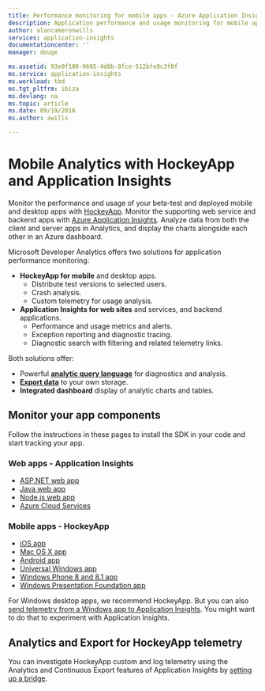 ```yaml
---
title: Performance monitoring for mobile apps - Azure Application Insights | Microsoft Docs
description: Application performance and usage monitoring for mobile app developers. DevOps with HockeyApp and Application Insights.
author: alancameronwills
services: application-insights
documentationcenter: ''
manager: douge

ms.assetid: 93e0f108-9605-4d8b-8fce-512bfe8c3f0f
ms.service: application-insights
ms.workload: tbd
ms.tgt_pltfrm: ibiza
ms.devlang: na
ms.topic: article
ms.date: 09/19/2016
ms.author: awills

---
```

# Mobile Analytics with HockeyApp and Application Insights
Monitor the performance and usage of your beta-test and deployed mobile and desktop apps with [HockeyApp](https://hockeyapp.net/). Monitor the supporting web service and backend apps with [Azure Application Insights](app-insights-overview.md). Analyze data from both the client and server apps in Analytics, and display the charts alongside each other in an Azure dashboard.

Microsoft Developer Analytics offers two solutions for application performance monitoring:

* **HockeyApp for mobile** and desktop apps.
  * Distribute test versions to selected users.
  * Crash analysis.
  * Custom telemetry for usage analysis.
* **Application Insights for web sites** and services, and backend applications.
  * Performance and usage metrics and alerts.
  * Exception reporting and diagnostic tracing.
  * Diagnostic search with filtering and related telemetry links.

Both solutions offer:

* Powerful **[analytic query language](app-insights-analytics.md)** for diagnostics and analysis.
* **[Export data](app-insights-export-telemetry.md)** to your own storage.
* **Integrated dashboard** display of analytic charts and tables.

## Monitor your app components
Follow the instructions in these pages to install the SDK in your code and start tracking your app.

### Web apps - Application Insights
* [ASP.NET web app](app-insights-asp-net.md) 
* [Java web app](app-insights-java-get-started.md)
* [Node.js web app](https://github.com/Microsoft/ApplicationInsights-node.js)
* [Azure Cloud Services](app-insights-cloudservices.md)

### Mobile apps - HockeyApp
* [iOS app](https://support.hockeyapp.net/kb/client-integration-ios-mac-os-x-tvos/hockeyapp-for-ios)
* [Mac OS X app](https://support.hockeyapp.net/kb/client-integration-ios-mac-os-x-tvos/hockeyapp-for-mac-os-x)
* [Android app](https://support.hockeyapp.net/kb/client-integration-android/hockeyapp-for-android-sdk)
* [Universal Windows app](https://support.hockeyapp.net/kb/client-integration-windows-and-windows-phone/how-to-create-an-app-for-uwp)
* [Windows Phone 8 and 8.1 app](https://support.hockeyapp.net/kb/client-integration-windows-and-windows-phone/hockeyapp-for-windows-phone-silverlight-apps-80-and-81)
* [Windows Presentation Foundation app](https://support.hockeyapp.net/kb/client-integration-windows-and-windows-phone/hockeyapp-for-windows-wpf-apps)

For Windows desktop apps, we recommend HockeyApp. But you can also [send telemetry from a Windows app to Application Insights](app-insights-windows-desktop.md). You might want to do that to experiment with Application Insights.

## Analytics and Export for HockeyApp telemetry
You can investigate HockeyApp custom and log telemetry using the Analytics and Continuous Export features of Application Insights by [setting up a bridge](app-insights-hockeyapp-bridge-app.md).

